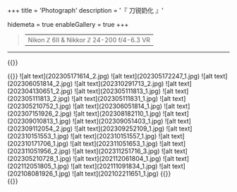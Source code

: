 +++
title = 'Photograph'
description = '『 刀锐奶化 』'

hidemeta = true
enableGallery = true
+++

> |       |
> |  :-:  |
> | Nikon ℤ 6II & Nikkor ℤ 24-200 f/4-6.3 VR |

---
{{<rawhtml>}}
<div data-nanogallery2='{"thumbnailOpenInLightox": true,
    "galleryTheme": {
        "thumbnail": {
            "borderRadius": "8px"
        }
    },
    "viewerTools": {
        "topLeft": "pageCounter, playPauseButton",
        "topRight": "downloadButton, rotateLeft, rotateRight, , closeButton"
    },
    "thumbnailLabel": {
        "display": "false",
        "position": "overImage",
        "titleFontSize": "0.8em"
    },
    "thumbnailHoverEffect2": "image_scale_1.00_1.20|label_backgroundColor_rgba(0,0,0,0.4)_rgba(0,0,0,0)",
    "eventsDebounceDelay": 10,
    "thumbnailDisplayOutsideScreen": true,
    "thumbnailL1BorderHorizontal": 0,
    "thumbnailL1BorderVertical": 0,
    "thumbnailDisplayTransition":          "scaleUp",
    "thumbnailDisplayTransitionDuration":  500,  
    "thumbnailDisplayInterval":            30,
    "galleryDisplayMode": "fullContent",
    "galleryDisplayTransition":            "none",
    "galleryDisplayTransitionDuration":    500,
    "thumbnailWidth": 300,
    "thumbnailHeight": "auto",
    "thumbnailGutterHeight": 4,
    "thumbnailGutterWidth": 4}'>
{{</rawhtml>}}
![alt text](202305171614_2.jpg)
![alt text](202305172247_1.jpg)
![alt text](202306051814_2.jpg)
![alt text](202310291713_2.jpg)
![alt text](202304130651_2.jpg)
![alt text](202305111813_1.jpg)
![alt text](202305111813_2.jpg)
![alt text](202305111831_1.jpg)
![alt text](202305210752_1.jpg)
![alt text](202306051814_1.jpg)
![alt text](202307151926_2.jpg)
![alt text](202308182110_1.jpg)
![alt text](202309010813_1.jpg)
![alt text](202309051403_1.jpg)
![alt text](202309112054_2.jpg)
![alt text](202309252109_1.jpg)
![alt text](202310151553_1.jpg)
![alt text](202310151557_1.jpg)
![alt text](202310171706_1.jpg)
![alt text](202311051653_1.jpg)
![alt text](202311051956_2.jpg)
![alt text](202311251716_3.jpg)
![alt text](202305210728_1.jpg)
![alt text](202112061804_1.jpg)
![alt text](202112051805_1.jpg)
![alt text](202111091834_1.jpg)
![alt text](202108081926_1.jpg)
![alt text](202102211651_1.jpg)
{{<rawhtml>}}
</div>
{{</rawhtml>}}
